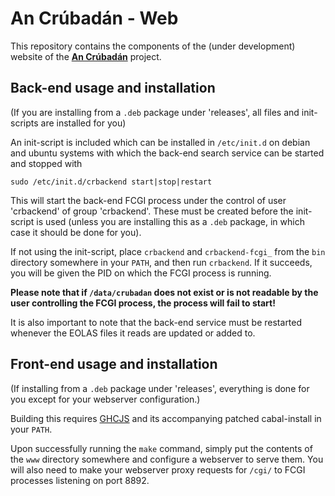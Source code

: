 # An Crúbadán - Web

This repository contains the components of the (under development)
website of the **[An Crúbadán](http://borel.slu.edu/crubadan/index.html)**
project.

## Back-end usage and installation

(If you are installing from a ```.deb``` package under 'releases', all
files and init-scripts are installed for you)

An init-script is included which can be installed in ```/etc/init.d```
on debian and ubuntu systems with which the back-end search service
can be started and stopped with

    sudo /etc/init.d/crbackend start|stop|restart

This will start the back-end FCGI process under the control of user
'crbackend' of group 'crbackend'. These must be created before the
init-script is used (unless you are installing this as a ```.deb```
package, in which case it should be done for you).

If not using the init-script, place ```crbackend``` and
```crbackend-fcgi_``` from the ```bin``` directory somewhere in your
```PATH```, and then run ```crbackend```.  If it succeeds, you will be
given the PID on which the FCGI process is running.

**Please note that if ```/data/crubadan``` does not exist or is not
  readable by the user controlling the FCGI process, the process will
  fail to start!**

It is also important to note that the back-end service must be
restarted whenever the EOLAS files it reads are updated or added to.


## Front-end usage and installation

(If installing from a ```.deb``` package under 'releases', everything
is done for you except for your webserver configuration.)

Building this requires [GHCJS](https://github.com/GHCJS/GHCJS.git) and
its accompanying patched cabal-install in your ```PATH```.

Upon successfully running the ```make``` command, simply put the
contents of the ```www``` directory somewhere and configure a
webserver to serve them.  You will also need to make your webserver
proxy requests for ```/cgi/``` to FCGI processes listening on port
8892.
